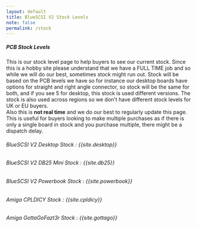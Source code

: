 ```yaml
---
layout: default
title: BlueSCSI V2 Stock Levels
note: false
permalink: /stock
---
```


##### PCB Stock Levels

This is our stock level page to help buyers to see our current stock. Since this is a hobby site please understand that we have a FULL TIME job and so while we will do our best, sometimes stock might run out. Stock will be based on the PCB levels we have so for instance our desktop boards have options for straight and right angle connector, so stock will be the same for both, and if you see 5 for desktop, this stock is used different versions. The stock is also used across regions so we don't have different stock levels for UK or EU buyers.<br>
Also this is <b>not real time</b> and we do our best to regularly update this page. This is useful for buyers looking to make multiple purchases as if there is only a single board in stock and you purchase multiple, there might be a dispatch delay.

###### BlueSCSI V2 Desktop Stock : {{site.desktop}}
###### BlueSCSI V2 DB25 Mini Stock : {{site.db25}}
###### BlueSCSI V2 Powerbook Stock : {{site.powerbook}}
###### Amiga CPLDICY Stock : {{site.cpldicy}}
###### Amiga GottaGoFazt3r Stock : {{site.gottago}}